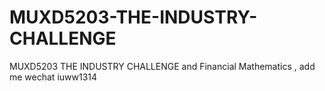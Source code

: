# MUXD5203-THE-INDUSTRY-CHALLENGE
MUXD5203 THE INDUSTRY CHALLENGE and Financial Mathematics , add me wechat iuww1314
